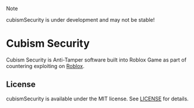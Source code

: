 
> [!NOTE]
> cubismSecurity is under development and may not be stable!

# Cubism Security
Cubism Security is Anti-Tamper software built into Roblox Game as part of countering exploiting on [Roblox](https://www.roblox.com).

## License
cubismSecurity is available under the MIT license. See [LICENSE](LICENSE) for details.
